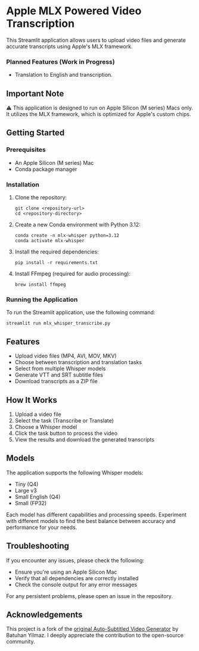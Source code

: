 # Apple MLX Powered Video Transcription

This Streamlit application allows users to upload video files and generate accurate transcripts using Apple's MLX framework.
### Planned Features (Work in Progress)

- Translation to English and transcription.

## Important Note

⚠️ This application is designed to run on Apple Silicon (M series) Macs only. It utilizes the MLX framework, which is optimized for Apple's custom chips.

## Getting Started

### Prerequisites

- An Apple Silicon (M series) Mac
- Conda package manager

### Installation

1. Clone the repository:
   ```
   git clone <repository-url>
   cd <repository-directory>
   ```

2. Create a new Conda environment with Python 3.12:
   ```
   conda create -n mlx-whisper python=3.12
   conda activate mlx-whisper
   ```

3. Install the required dependencies:
   ```
   pip install -r requirements.txt
   ```

4. Install FFmpeg (required for audio processing):
   ```
   brew install ffmpeg
   ```

### Running the Application

To run the Streamlit application, use the following command:

`streamlit run mlx_whisper_transcribe.py`


## Features

- Upload video files (MP4, AVI, MOV, MKV)
- Choose between transcription and translation tasks
- Select from multiple Whisper models
- Generate VTT and SRT subtitle files
- Download transcripts as a ZIP file

## How It Works

1. Upload a video file
2. Select the task (Transcribe or Translate)
3. Choose a Whisper model
4. Click the task button to process the video
5. View the results and download the generated transcripts

## Models

The application supports the following Whisper models:

- Tiny (Q4)
- Large v3
- Small English (Q4)
- Small (FP32)

Each model has different capabilities and processing speeds. Experiment with different models to find the best balance between accuracy and performance for your needs.


## Troubleshooting

If you encounter any issues, please check the following:

- Ensure you're using an Apple Silicon Mac
- Verify that all dependencies are correctly installed
- Check the console output for any error messages

For any persistent problems, please open an issue in the repository.


## Acknowledgements

This project is a fork of the [original Auto-Subtitled Video Generator](https://github.com/BatuhanYilmaz26/Auto-Subtitled-Video-Generator) by Batuhan Yilmaz. I deeply appreciate the contribution to the open-source community.

